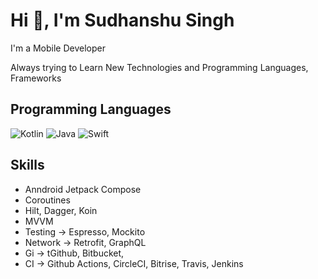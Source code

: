# Hi 👋, I'm Sudhanshu Singh

I'm a Mobile Developer

Always trying to Learn New Technologies and Programming Languages, Frameworks

## Programming Languages

![Kotlin](https://img.shields.io/badge/-Kotlin-000?&logo=Kotlin)
![Java](https://img.shields.io/badge/-Java-000?&logo=Java)
![Swift](https://img.shields.io/badge/-Swift-000?&logo=Swift)

## Skills

- Anndroid Jetpack Compose
- Coroutines
- Hilt, Dagger, Koin
- MVVM
- Testing -> Espresso, Mockito
- Network -> Retrofit, GraphQL
- Gi -> tGithub, Bitbucket,
- CI -> Github Actions, CircleCI, Bitrise, Travis, Jenkins
